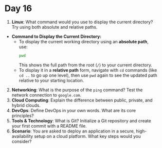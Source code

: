 # Day 16

1. **Linux**: What command would you use to display the current directory? Try using both absolute and relative paths.
- **Command to Display the Current Directory:**
    - To display the current working directory using an **absolute path**, use:
      ```bash
      pwd
      ```
      This shows the full path from the root (`/`) to your current directory.
    - To display it in a **relative path** form, navigate with `cd` commands (like `cd ..` to go up one level), then use `pwd` again to see the updated path relative to your starting location.

2. **Networking**: What is the purpose of the `ping` command? Test the network connection to `google.com`.
3. **Cloud Computing**: Explain the difference between public, private, and hybrid clouds.
4. **DevOps**: Define DevOps in your own words. What are its core principles?
5. **Tools & Technology**: What is Git? Initialize a Git repository and create your first commit with a README file.
6. **Scenario**: You are asked to deploy an application in a secure, high-availability setup on a cloud platform. What key steps would you consider?


